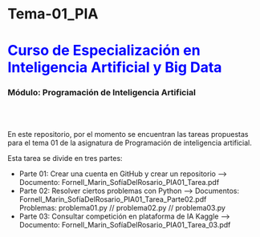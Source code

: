 # Tema-01_PIA


<h1 style="color: blue">Curso de Especialización en Inteligencia Artificial y Big Data</h1>
<h3>Módulo: Programación de Inteligencia Artificial</h3>
<br><br>
<p>En este repositorio, por el momento se encuentran las tareas propuestas para el tema 01 de la asignatura de Programación de inteligencia artificial.</p>
<p>Esta tarea se divide en tres partes:</p>
<ul>
  <li>Parte 01: Crear una cuenta en GitHub y crear un repositorio  -->  Documento: Fornell_Marin_SofíaDelRosario_PIA01_Tarea.pdf</li>
  <li>Parte 02: Resolver ciertos problemas con Python  -->  Documentos: Fornell_Marin_SofíaDelRosario_PIA01_Tarea_Parte02.pdf
                                                                        <br> Problemas:  problema01.py  //   problema02.py   //   problema03.py</li>
  <li>Parte 03: Consultar competición en plataforma de IA Kaggle  -->  Documento: Fornell_Marin_SofíaDelRosario_PIA01_Tarea_03.pdf</li>
</ul>
